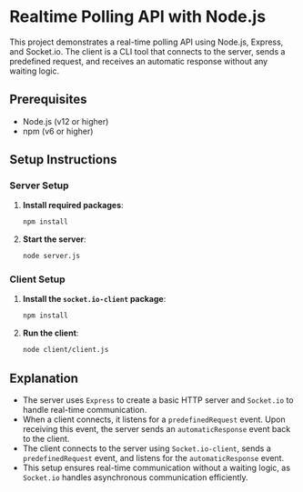 

# Realtime Polling API with Node.js

This project demonstrates a real-time polling API using Node.js, Express, and Socket.io. The client is a CLI tool that connects to the server, sends a predefined request, and receives an automatic response without any waiting logic.

## Prerequisites

- Node.js (v12 or higher)
- npm (v6 or higher)

## Setup Instructions

### Server Setup
1. **Install required packages**:

    ```bash
    npm install 
    ```
2. **Start the server**:

    ```bash
    node server.js
    ```

### Client Setup


1. **Install the `socket.io-client` package**:

    ```bash
    npm install 
    ```

2. **Run the client**:

    ```bash
    node client/client.js
    ```

## Explanation

- The server uses `Express` to create a basic HTTP server and `Socket.io` to handle real-time communication.
- When a client connects, it listens for a `predefinedRequest` event. Upon receiving this event, the server sends an `automaticResponse` event back to the client.
- The client connects to the server using `Socket.io-client`, sends a `predefinedRequest` event, and listens for the `automaticResponse` event.
- This setup ensures real-time communication without a waiting logic, as `Socket.io` handles asynchronous communication efficiently.

